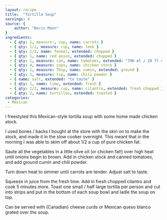 ```yaml
---
layout: recipe
title:  "Tortilla Soup"
servings: 4
source: {
    author: "Boris Mann"
}
ingredients:
  - { qty: 1, measure:, cup, name: carrots }
  - { qty: 1/2, measure: cup, name: leek }
  - { qty: 1/2, name: fennel, extended: chopped }
  - { qty: 1, name: red onion, extended: chopped }
  - { qty: 1, measure: can, name: tomatoes, extended: "796 ml / 28 fl oz can diced or plum" }
  - { qty: 4, measure: cups, name: chicken stock }
  - { qty: 1, measure: Tbsp, name: cumin, extended: ground }
  - { qty: 1, measure: tsp, name: chili powder }
  - { name: salt, extended: "to taste" }
  - { qty: 1, name: lime, extended: fresh }
  - { qty: 1/2, measure: cup, name: cilantro, extended: fresh chopped }
  - { qty: 2, name: tortillas, extended: toasted }
categories:
 - Mexican
---
```


I freestyled this Mexican-style tortilla soup with some home made chicken stock.

I used bones / backs I bought at the store with the skin on to make the stock, and made it in the slow cooker overnight. This meant that in the morning I was able to skim off about 1/2 a cup of pure chicken fat.

Saute all the vegetables in a little olive oil (or chicken fat!) over high heat until onions begin to brown. Add in chicken stock and canned tomatoes, and add ground cumin and chili powder.

Turn down heat to simmer until carrots are tender. Adjust salt to taste.

Squeeze in juice from the fresh lime. Add in fresh chopped cilantro and cook 5 minutes more. Toast one small / half large tortilla per person and cut into strips and put in the bottom of each soup bowl and ladle the soup on top.

Can be served with (Canadian) cheese curds or Mexican queso blanco grated over the soup.
